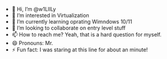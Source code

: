 - 👋 Hi, I’m @w1LllLy
- 👀 I’m interested in Virtualization
- 🌱 I’m currently learning oprating Wimndows 10/11
- 💞️ I’m looking to collaborate on entry level stuff
- 📫 How to reach me? Yeah, that is a hard question for myself. 
- 😄 Pronouns: Mr.
- ⚡ Fun fact: I was staring at this line for about an minute!

<!---
w1LllLy/w1LllLy is a ✨ special ✨ repository because its `README.md` (this file) appears on your GitHub profile.
You can click the Preview link to take a look at your changes.
--->
